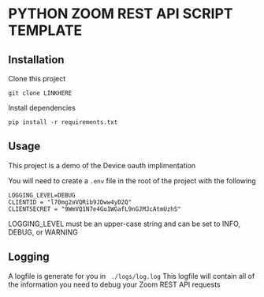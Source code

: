 # PYTHON ZOOM REST API SCRIPT TEMPLATE

## Installation
Clone this project
```
git clone LINKHERE
```
Install dependencies
```
pip install -r requirements.txt
```

## Usage
This project is a demo of the Device oauth implimentation

You will need to create a ```.env``` file  in the root of the project with the following
```
LOGGING_LEVEL=DEBUG
CLIENTID = "l70mg2aVQRib9JDww4yD2Q"
CLIENTSECRET = "9WmVQ1N7e4Go1WGafL9nGJMJcAtmUzhS"
```
LOGGING_LEVEL must be an  upper-case string and can be set to INFO, DEBUG, or WARNING

## Logging
A logfile is generate for you in ``` ./logs/log.log```
This logfile will contain all of the information you need to debug your Zoom REST API requests